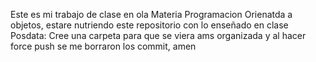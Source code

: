 Este es mi trabajo de clase en ola Materia Programacion Orienatda a objetos, estare nutriendo este repositorio con lo enseñado en clase
Posdata: Cree una carpeta para que se viera ams organizada y al hacer force push se me borraron los commit, amen 

